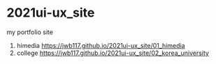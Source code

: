 # 2021ui-ux_site
my portfolio site
1. himedia https://jwb117.github.io/2021ui-ux_site/01_himedia
2. college https://jwb117.github.io/2021ui-ux_site/02_korea_university
